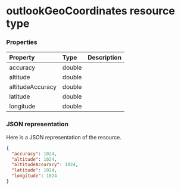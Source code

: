 # outlookGeoCoordinates resource type




### Properties
| Property	   | Type	|Description|
|:---------------|:--------|:----------|
|accuracy|double||
|altitude|double||
|altitudeAccuracy|double||
|latitude|double||
|longitude|double||

### JSON representation

Here is a JSON representation of the resource.

<!-- {
  "blockType": "resource",
  "optionalProperties": [

  ],
  "@odata.type": "microsoft.graph.outlookgeocoordinates"
}-->

```json
{
  "accuracy": 1024,
  "altitude": 1024,
  "altitudeAccuracy": 1024,
  "latitude": 1024,
  "longitude": 1024
}

```

<!-- uuid: 8fcb5dbc-d5aa-4681-8e31-b001d5168d79
2015-10-25 14:57:30 UTC -->
<!-- {
  "type": "#page.annotation",
  "description": "outlookGeoCoordinates resource",
  "keywords": "",
  "section": "documentation",
  "tocPath": ""
}-->